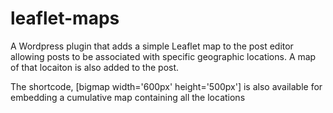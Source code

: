 # leaflet-maps
A Wordpress plugin that adds a simple Leaflet map to the post editor allowing posts to be associated with specific geographic locations. A map of that locaiton is also added to the post.

The shortcode, [bigmap width='600px' height='500px'] is also available for embedding a cumulative map containing all the locations
